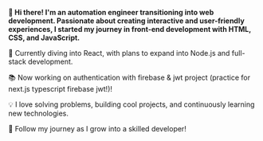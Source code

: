 **👋 Hi there! I'm an automation engineer transitioning into web development. Passionate about creating interactive and user-friendly experiences, I started my journey in front-end development with HTML, CSS, and JavaScript.**

🚀 Currently diving into React, with plans to expand into Node.js and full-stack development.

📚 Now working on authentication with firebase & jwt project (practice for next.js typescript firebase jwt!)!

💡 I love solving problems, building cool projects, and continuously learning new technologies.

📌 Follow my journey as I grow into a skilled developer!
